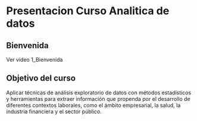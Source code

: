 # Presentacion Curso Analitica de datos

## Bienvenida

Ver video 1_Bienvenida

## Objetivo del curso

Aplicar técnicas de análisis exploratorio de datos con métodos estadísticos y herramientas para extraer información que
propenda por el desarrollo de diferentes contextos laborales, como el ámbito empresarial, la salud, la industria financiera
y el sector público.
